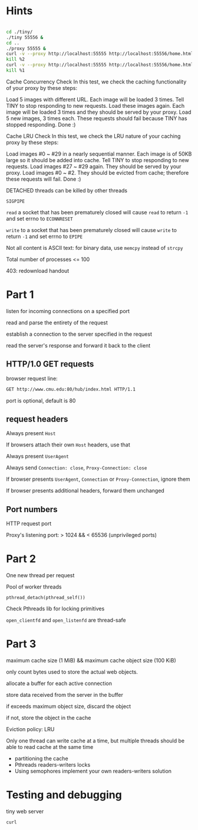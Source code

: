 # Hints

```bash

cd ./tiny/
./tiny 55556 &
cd ..
./proxy 55555 &
curl -v --proxy http://localhost:55555 http://localhost:55556/home.html > dbg
kill %2
curl -v --proxy http://localhost:55555 http://localhost:55556/home.html >> dbg
kill %1
```

Cache Concurrency Check
In this test, we check the caching functionality of your proxy by these steps:

Load 5 images with different URL. Each image will be loaded 3 times.
Tell TINY to stop responding to new requests.
Load these images again. Each image will be loaded 3 times and they should be served by your proxy.
Load 5 new images, 3 times each. These requests should fail because TINY has stopped responding.
Done :)

Cache LRU Check
In this test, we check the LRU nature of your caching proxy by these steps:

Load images #0 ~ #29 in a nearly sequential manner. Each image is of 50KB large so it should be added into cache.
Tell TINY to stop responding to new requests.
Load images #27 ~ #29 again. They should be served by your proxy.
Load images #0 ~ #2. They should be evicted from cache; therefore these requests will fail.
Done :)


DETACHED threads can be killed by other threads

`SIGPIPE`

`read` a socket that has been prematurely closed will cause `read` to return `-1` and set errno to `ECONNRESET`

`write` to a socket that has been prematurely closed will cause `write` to return `-1` and set errno to `EPIPE`

Not all content is ASCII text: for binary data, use `memcpy` instead of `strcpy`

Total number of processes <= 100

403: redownload handout



# Part 1

listen for incoming connections on a specified port

read and parse the entirety of the request

establish a connection to the server specified in the request

read the server's response and forward it back to the client

## HTTP/1.0 GET requests

browser request line:

```bash
GET http://www.cmu.edu:80/hub/index.html HTTP/1.1
```

port is optional, default is 80

## request headers

Always present `Host`

If browsers attach their own `Host` headers, use that

Always present `UserAgent`

Always send `Connection: close`, `Proxy-Connection: close`

If browser presents `UserAgent`, `Connection` or `Proxy-Connection`, ignore them

If browser presents additional headers, forward them unchanged

## Port numbers

HTTP request port

Proxy's listening port: > 1024 && < 65536 (unprivileged ports)

# Part 2

One new thread per request

Pool of worker threads

`pthread_detach(pthread_self())`

Check Pthreads lib for locking primitives

`open_clientfd` and `open_listenfd` are thread-safe

# Part 3

maximum cache size (1 MiB) && maximum cache object size (100 KiB)

only count bytes used to store the actual web objects.

allocate a buffer for each active connection

store data received from the server in the buffer

if exceeds maximum object size, discard the object

if not, store the object in the cache

Eviction policy: LRU

Only one thread can write cache at a time, but multiple threads should be able to read cache at the same time

- partitioning the cache
- Pthreads readers-writers locks
- Using semophores implement your own readers-writers solution

# Testing and debugging

tiny web server

`curl`

